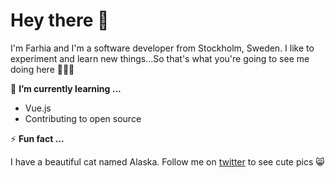 # Hey there 🥳

I'm Farhia and I'm a software developer from Stockholm, Sweden. I like to experiment and learn new things...So that's what you're going to see me doing here 👩🏾‍💻

🌱 **I’m currently learning ...**

- Vue.js
- Contributing to open source
 
 ⚡ **Fun fact ...**
 
I have a beautiful cat named Alaska. Follow me on [twitter](https://twitter.com/Farhia_MM) to see cute pics 😸
